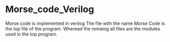 # Morse_code_Verilog
Morse code is implemented in verilog
The file with the name Morse Code is the top file of the program. Wheread the remaing all files are the modules used in the top program. 
